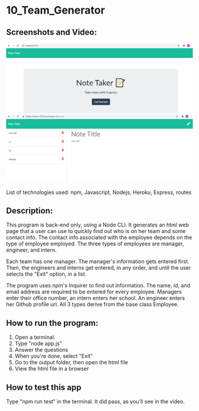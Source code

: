 # 10_Team_Generator

## Screenshots and Video:

![Home Page](https://github.com/MarioThompson0010/11_Note_Taker/blob/main/screenshots/Home_Page.PNG)
![Notes Page](https://github.com/MarioThompson0010/11_Note_Taker/blob/main/screenshots/Notes_Page.PNG)

List of technologies used: npm, Javascript, Nodejs, Heroku, Express, routes

## Description:

This program is back-end only, using a Node CLI.  It generates an html web page that a user can use to quickly find out who is on her team and some contact info.  The contact info associated with the employee depends on the type of employee employed.  The three types of employees are manager, engineer, and intern.  

Each team has one manager.  The manager's information gets entered first.  Then, the engineers and interns get entered, in any order, and until the user selects the "Exit" option, in a list.  

The program uses npm's Inquirer to find out information. The name, id, and email address are required to be entered for every employee.  Managers enter their office number, an intern enters her school.  An engineer enters her Github profile url.  All 3 types derive from the base class Employee.

## How to run the program:

1) Open a terminal. 
2) Type "node app.js" 
3) Answer the questions
4) When you're done, select "Exit"
5) Go to the output folder, then open the html file
6) View the html file in a browser

## How to test this app

Type "npm run test" in the terminal.  It did pass, as you'll see in the video.
